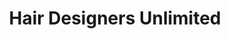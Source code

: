 ---
title: "Hair Designers Unlimited"
url: /mount-gilead/hair-designers-unlimited/
shop: Friseur
---